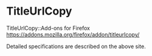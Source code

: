 # TitleUrlCopy
TitleUrlCopy::Add-ons for Firefox  
https://addons.mozilla.org/firefox/addon/titleurlcopy/  

Detailed specifications are described on the above site.
